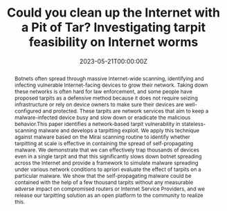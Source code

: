 ---
title: 'Could you clean up the Internet with a Pit of Tar? Investigating tarpit feasibility on Internet worms'

# Authors
# If you created a profile for a user (e.g. the default `admin` user), write the username (folder name) here
# and it will be replaced with their full name and linked to their profile.
authors:
  - admin
  - Christian Doerr

# Author notes (optional)
# author_notes:
#   - 'Equal contribution'
#   - 'Equal contribution'

date: '2023-05-21T00:00:00Z'
doi: ''

# Schedule page publish date (NOT publication's date).
# publishDate: '2017-01-01T00:00:00Z'

# Publication type.
# Accepts a single type but formatted as a YAML list (for Hugo requirements).
# Enter a publication type from the CSL standard.
publication_types: ['paper-conference']

# Publication name and optional abbreviated publication name.
publication: In *IEEE Symposium on Security and Privacy*

abstract: 'Botnets often spread through massive Internet-wide scanning, identifying and infecting vulnerable Internet-facing devices to grow their network. Taking down these networks is often hard for law enforcement, and some people have proposed tarpits as a defensive method because it does not require seizing infrastructure or rely on device owners to make sure their devices are well-configured and protected. These tarpits are network services that aim to keep a malware-infected device busy and slow down or eradicate the malicious behavior.This paper identifies a network-based tarpit vulnerability in stateless-scanning malware and develops a tarpitting exploit. We apply this technique against malware based on the Mirai scanning routine to identify whether tarpitting at scale is effective in containing the spread of self-propagating malware. We demonstrate that we can effectively trap thousands of devices even in a single tarpit and that this significantly slows down botnet spreading across the Internet and provide a framework to simulate malware spreading under various network conditions to apriori evaluate the effect of tarpits on a particular malware. We show that the self-propagating malware could be contained with the help of a few thousand tarpits without any measurable adverse impact on compromised routers or Internet Service Providers, and we release our tarpitting solution as an open platform to the community to realize this.'

# Summary. An optional shortened abstract.
# summary: Lorem ipsum dolor sit amet, consectetur adipiscing elit. Duis posuere tellus ac convallis placerat. Proin tincidunt magna sed ex sollicitudin condimentum.

tags: []

# Display this page in the Featured widget?
featured: false

# Custom links (uncomment lines below)
# links:
# - name: Custom Link
#   url: http://example.org

# url_pdf: ''
# url_code: 'https://github.com/HugoBlox/hugo-blox-builder'
# url_dataset: 'https://github.com/HugoBlox/hugo-blox-builder'
# url_poster: ''
# url_project: ''
# url_slides: ''
# url_source: 'https://github.com/HugoBlox/hugo-blox-builder'
# url_video: 'https://youtube.com'

# Featured image
# To use, add an image named `featured.jpg/png` to your page's folder.
# image:
#   caption: 'Image credit: [**Unsplash**](https://unsplash.com/photos/pLCdAaMFLTE)'
#   focal_point: ''
#   preview_only: false

# Associated Projects (optional).
#   Associate this publication with one or more of your projects.
#   Simply enter your project's folder or file name without extension.
#   E.g. `internal-project` references `content/project/internal-project/index.md`.
#   Otherwise, set `projects: []`.
projects: []

# Slides (optional).
#   Associate this publication with Markdown slides.
#   Simply enter your slide deck's filename without extension.
#   E.g. `slides: "example"` references `content/slides/example/index.md`.
#   Otherwise, set `slides: ""`.
slides: ""
---